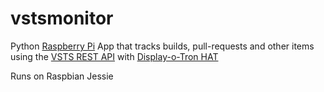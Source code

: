 # vstsmonitor
Python [Raspberry Pi](https://www.raspberrypi.org/products/raspberry-pi-3-model-b/) App that tracks builds, pull-requests and other items using the [VSTS REST API](https://docs.microsoft.com/en-us/rest/api/vsts/build/) with [Display-o-Tron HAT](https://shop.pimoroni.com/products/display-o-tron-hat)

Runs on Raspbian Jessie
